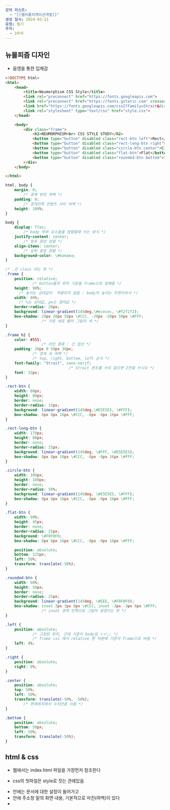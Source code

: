 ```yaml
---
강의 리스트:
  - "[[웹어플리케이션개발]]"
생성 일시: 2024-03-21
유형: 필기
주차:
  - 3주차
---
```

## 뉴몰피즘 디자인

- 음영을 통한 입체감

  

```HTML
<!DOCTYPE html>
<html>
    <head>
        <title>Neumorphism CSS Style</title>
        <link rel="preconnect" href="https://fonts.googleapis.com">
        <link rel="preconnect" href="https://fonts.gstatic.com" crossorigin>
        <link href="https://fonts.googleapis.com/css2?family=Strait&display=swap" rel="stylesheet">
        <link rel="stylesheet" type="text/css" href="style.css">
    </head>

    <body>
        <div class="frame">
            <h2>NEUMORPHISM<br> CSS STYLE STUDY</h2>
            <button type="button" disabled class="rect-btn left">Rect</button>
            <button type="button" disabled class="rect-long-btn right">Rect Convex</button>
            <button type="button" disabled class="circle-btn center">Circle</button>
            <button type="button" disabled class="flat-btn">Flat</button>
            <button type="button" disabled class="rounded-btn bottom">Input Text</button>
        </div>
    </body>

</html>
```

```CSS
html, body {
    margin: 0;
        /* 경계 밖의 여백 */
    padding: 0;
        /* 경계안쪽 컨텐츠 사이 여백 */
    height: 100%;
}

body {
    display: flex;
        /* body 하위 요소들을 정렬할때 쓰는 방식 */
    justify-content: center;
        /* 좌우 중앙 정렬 */
    align-items: center;
        /* 상하 중앙 정렬 */
    background-color: \#eaeaea;
}

/* .은 class 라는 뜻 */
.frame {
    position: relative;
            /* button들의 위치 기준을 frame으로 정해줌 */
    height: 90%;
      /* 높이는 상대값이  적용되지 않음 : body의 높이는 무한이라서 */
    width: 86%;
      /* %는 상대값, px는 절대값 */
    border-radius: 20px;
    background: linear-gradient(145deg,\#ececec, \#f2f2f2);
    box-shadow: 20px 20px 50px \#CCC, -20px -20px 50px \#FFF;
                /* 가로 세로 블러 그림자 색 */
}

.frame h2 {
    color: #555;
                /* 라인 종류 : 긴 점선 */
    padding: 20px 0 50px 30px;
            /* 경계 속 여백 */
            /* top, right, bottom, left 순서 */
    font-family: "Strait", sans-serif;
                            /* Strait 폰트를 쓰되 없으면 2안을 쓰시오 */
    font: 32px;
}

.rect-btn {
    width: 80px;
    height: 80px;
    border: none;
    border-radius: 15px;
    background: linear-gradient(145deg,\#E5E5E5, \#FFF);
    box-shadow: 8px 8px 16px \#CCC, -8px -8px 16px \#FFF;
}

.rect-long-btn {
    width: 170px;
    height: 80px;
    border: none;
    border-radius: 15px;
    background: linear-gradient(145deg, \#FFF, \#E5E5E5);
    box-shadow: 8px 8px 16px \#CCC, -8px -8px 16px \#FFF;
}

.circle-btn {
    width: 100px;
    height: 100px;
    border: none;
    border-radius: 50%;
    background: linear-gradient(145deg, \#E5E5E5, \#FFF);
    box-shadow: 8px 8px 16px \#CCC, -8px -8px 16px \#FFF;
}

.flat-btn {
    width: 90%;
    height: 45px;
    border: none;
    border-radius: 25px;
    background: \#F0F0F0;
    box-shadow: 8px 8px 16px \#CCC, -8px -8px 16px \#FFF;

    position: absolute;
    bottom: 125px;
    left: 50%;
    transform: translate(-50%);
}

.rounded-btn {
    width: 90%;
    height: 50px;
    border: none;
    border-radius: 25px;
    background: linear-gradient(145deg, \#EEE, \#F0F0F0);
    box-shadow: inset 3px 3px 8px \#CCC, inset -3px -3px 8px \#FFF;
                /* inset 경계 안쪽으로 그림자 넣겠다는 뜻 */
}

.left {
    position: absolute;
            /* 고정된 위치, 근데 기준이 body임 ㄷㄷ;; */
            /* frame css 에서 relative 한 덕분에 기준이 frame으로 바뀜 */
    left: 8%;
}

.right {
    position: absolute;
    right: 8%;
}

.center {
    position: absolute;
    top: 50%;
    left: 50%;
    transform: translate(-50%, -50%);
        /* 현재위치에서 수치만큼 이동 */
}

.bottom {
    position: absolute;
    bottom: 50px;
    left: 50%;
    transform: translate(-50%);
}
```

  

## html & css

- 웹에서는 index.html 파일을 가장먼저 참조한다
- css의 첫파일은 style로 짓는 관례있음

  

- <head> 안에는 문서에 대한 설정이 들어가고
- <body> 안에 주소창 밑의 화면 내용, 기본적으로 마진(여백)이 있다
- <title> 크롬 탭에 보이는 이름
- <link rel="stylesheet" type="text/css" href="style.css">
    - rel : relate (연관있다는 의미) type : 해당 파일의 타입명시 href : 경로
- padding : 여백 내
- 주석
    - html은 <!— —>
    - css는 /* */

  

### 블록태그

- 블록태그의 너비는 상위 태그의 100% 이다
    - <div>의 너비는 <body>의 100% 임으로 화면 너비 전체, 높이는 내부 컨텐츠의 높이 만큼

## 이름 지어주기

- id : 문서 통틀어 하나만 사용가능
- class : 여러개에 사용가능

  

- 폰트는 웹폰트를 사용함
- relative 를 또 쓰고 싶다면 button 속에 div를 하나 만들고 button과 크기를 일치시키고 div에 relative를 넣기